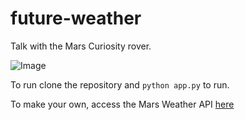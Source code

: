 # future-weather
Talk with the Mars Curiosity rover.


![Image](images/1.png)

To run clone the repository and `python app.py` to run. 

To make your own, access the Mars Weather API [here](http://marsweather.ingenology.com/#get_started)

